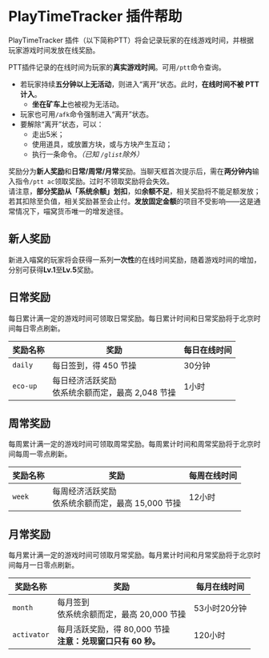 # PlayTimeTracker 插件帮助

PlayTimeTracker 插件（以下简称PTT）将会记录玩家的在线游戏时间，并根据玩家游戏时间发放在线奖励。

PTT插件记录的在线时间为玩家的**真实游戏时间**。可用`/ptt`命令查询。
- 若玩家持续**五分钟以上无活动**，则进入“离开”状态。此时，**在线时间不被 PTT 计入**。
  + **坐在矿车上**也被视为无活动。
- 玩家也可用`/afk`命令强制进入“离开”状态。
- 要解除“离开”状态，可以：
  + 走出5米；
  + 使用道具，或放置方块，或与方块产生互动；
  + 执行一条命令。*（已知 `/glist`除外）*

奖励分为**新人奖励**和**日常/周常/月常**奖励。当聊天框首次提示后，需在**两分钟内**输入指令`/ptt ac`领取奖励。过时不领取奖励将会失效。  
请注意，**部分奖励从「系统余额」划扣**，如**余额不足**，相关奖励将不能足额发放；若其扣除至负值，相关奖励甚至会止付。**发放固定金额**的项目不受影响——这是通常情况下，喵窝货币唯一的增发途径。


## 新人奖励

新进入喵窝的玩家将会获得一系列**一次性**的在线时间奖励，随着游戏时间的增加，分别可获得**Lv.1**至**Lv.5**奖励。

## 日常奖励

每日累计满一定的游戏时间可领取日常奖励。每日累计时间和日常奖励将于北京时间每日零点刷新。

|奖励名称|奖励|每日在线时间|
|--|--|--|
|`daily`  | 每日签到，得 450 节操 | 30分钟 |
|`eco-up` | 每日经济活跃奖励<br />依系统余额而定，最高 2,048 节操 | 1小时 |

## 周常奖励

每周累计满一定的游戏时间可领取周常奖励。每周累计时间和周常奖励将于北京时间每周一零点刷新。

|奖励名称|奖励|每周在线时间|
|--|--|--|
|`week` | 每周经济活跃奖励<br />依系统余额而定，最高 15,000 节操 | 12小时 |

## 月常奖励

每月累计满一定的游戏时间可领取月常奖励。每月累计时间和月常奖励将于北京时间每月一日零点刷新。

|奖励名称|奖励|每月在线时间|
|--|--|--|
|`month` | 每月签到<br />依系统余额而定，最高 20,000 节操 | 53小时20分钟 |
|`activator` | 每月活跃奖励，得 80,000 节操<br />**注意：兑现窗口只有 60 秒。** | 120小时 |
